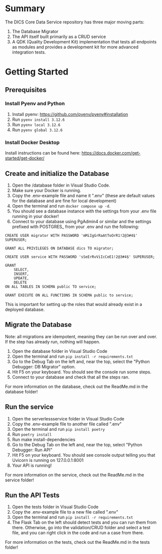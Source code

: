 # Summary

The DICS Core Data Service repository has three major moving parts:

1. The Database Migrator
2. The API itself built primarily as a CRUD service
3. A QDK (Quality Development Kit) implementation that tests all endpoints as modules and provides a development kit for more advanced integration tests.

# Getting Started

## Prerequisites

### Install Pyenv and Python

1. Install pyenv: https://github.com/pyenv/pyenv#installation
2. Run ```pyenv install 3.12.6```
3. Run ```pyenv local 3.12.6```
4. Run ```pyenv global 3.12.6```

### Install Docker Desktop

Install instructions can be found here: https://docs.docker.com/get-started/get-docker/

## Create and initialize the Database

1. Open the /database folder in Visual Studio Code.
2. Make sure your Docker is running.
3. Copy the .env-example file and name it ".env" (these are default values for the database and are fine for local development)
4. Open the terminal and run ```docker compose up -d```.
5. You should see a database instance with the settings from your .env file running in your docker!
6. Connect to your database using PgAdmin4 or similar and the settings prefixed with POSTGRES_ from your .env and run the following:
```
CREATE USER migrator WITH PASSWORD 'mMiIgGrRaAtToOrR1!2@3#4$' SUPERUSER; 

GRANT ALL PRIVILEGES ON DATABASE dics TO migrator;

CREATE USER service WITH PASSWORD 'sSeErRvViIcCeE1!2@3#4$' SUPERUSER;

GRANT 
	SELECT,
	INSERT,
	UPDATE,
	DELETE
ON ALL TABLES IN SCHEMA public TO service;

GRANT EXECUTE ON ALL FUNCTIONS IN SCHEMA public to service;
```
This is important for setting up the roles that would already exist in a deployed database.

## Migrate the Database

Note: all migrations are idempotent, meaning they can be run over and over.  If the step has already run, nothing will happen.

1. Open the database folder in Visual Studio Code
2. Open the terminal and run ```pip install -r requirements.txt```
3. Go to the Debug Tab on the left and, near the top, select the "Python Debugger: DB Migrator" option.
4. Hit F5 on your keyboard.  You should see the console run some steps.
5. Connect to your database and check that all the steps ran.

For more information on the database, check out the ReadMe.md in the database folder!

## Run the service

1. Open the serverlessservice folder in Visual Studio Code
2. Copy the .env-example file to another file called ".env"
3. Open the terminal and run ```pip install poetry```
4. Run ```poetry install```
5. Run make install-dependencies
4. Go to the Debug Tab on the left and, near the top, select "Python Debugger: Run API"
5. Hit F5 on your keyboard.  You should see console output telling you that Uvicorn is running on 127.0.0.1:8001
6. Your API is running!

For more information on the service, check out the ReadMe.md in the service folder!

## Run the API Tests

1. Open the tests folder in Visual Studio Code
2. Copy the .env-example file to a new file called ".env"
3. Open the terminal and run ```pip install -r requirements.txt```
4. The Flask Tab on the left should detect tests and you can run them from there.  Otherwise, go into the validation/CRUD folder and select a test file, and you can right click in the code and run a case from there.

For more information on the tests, check out the ReadMe.md in the tests folder!





